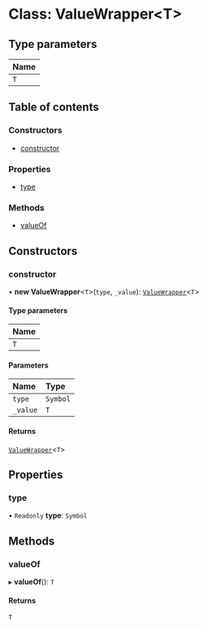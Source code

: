 # Class: ValueWrapper\<T\>

## Type parameters

| Name |
| :------ |
| `T` |

## Table of contents

### Constructors

- [constructor](ValueWrapper.md#constructor)

### Properties

- [type](ValueWrapper.md#type)

### Methods

- [valueOf](ValueWrapper.md#valueof)

## Constructors

### constructor

• **new ValueWrapper**\<`T`\>(`type`, `_value`): [`ValueWrapper`](ValueWrapper.md)\<`T`\>

#### Type parameters

| Name |
| :------ |
| `T` |

#### Parameters

| Name | Type |
| :------ | :------ |
| `type` | `Symbol` |
| `_value` | `T` |

#### Returns

[`ValueWrapper`](ValueWrapper.md)\<`T`\>

## Properties

### type

• `Readonly` **type**: `Symbol`

## Methods

### valueOf

▸ **valueOf**(): `T`

#### Returns

`T`
